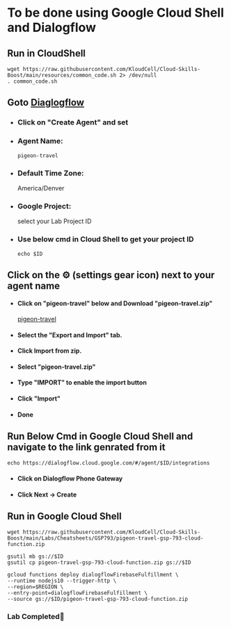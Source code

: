 # **To be done using Google Cloud Shell and Dialogflow**

## **Run in CloudShell**

    wget https://raw.githubusercontent.com/KloudCell/Cloud-Skills-Boost/main/resources/common_code.sh 2> /dev/null
    . common_code.sh

## **Goto [Diaglogflow](https://dialogflow.cloud.google.com/)**

- ### **Click on "Create Agent" and set**

- ### Agent Name:

      pigeon-travel 

- ### Default Time Zone:

    America/Denver

- ### Google Project: 
    
    select your Lab Project ID
   
- ### Use below cmd in Cloud Shell to get your project ID

      echo $ID

## **Click on the ⚙ (settings gear icon) next to your agent name**

- #### Click on "pigeon-travel" below and Download "pigeon-travel.zip"

    [pigeon-travel](https://raw.githubusercontent.com/KloudCell/Cloud-Skills-Boost/main/Labs/Cheatsheets/GSP793/pigeon-travel.zip)

- #### Select the "Export and Import" tab.
- #### Click Import from zip.
- #### Select "pigeon-travel.zip"
- #### Type "IMPORT" to enable the import button
- #### Click "Import"
- #### Done

## Run Below Cmd in Google Cloud Shell and navigate to the link genrated from it

    echo https://dialogflow.cloud.google.com/#/agent/$ID/integrations

- #### Click on Dialogflow Phone Gateway
- #### Click Next -> Create

## Run in Google Cloud Shell

    wget https://raw.githubusercontent.com/KloudCell/Cloud-Skills-Boost/main/Labs/Cheatsheets/GSP793/pigeon-travel-gsp-793-cloud-function.zip

    gsutil mb gs://$ID
    gsutil cp pigeon-travel-gsp-793-cloud-function.zip gs://$ID

    gcloud functions deploy dialogflowFirebaseFulfillment \
    --runtime nodejs10 --trigger-http \
    --region=$REGION \
    --entry-point=dialogflowFirebaseFulfillment \
    --source gs://$ID/pigeon-travel-gsp-793-cloud-function.zip

### Lab Completed🎉